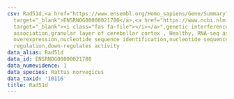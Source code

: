 ```yaml
---
csv: Rad51d,<a href="https://www.ensembl.org/Homo_sapiens/Gene/Summary?db=core;g=ENSRNOG00000021780"
  target="_blank">ENSRNOG00000021780</a>,<a href="https://www.ncbi.nlm.nih.gov/pubmed/30467350"
  target="_blank"><i class="fas fa-file"></i></a>",genetic interference,functional
  association,granular layer of cerebellar cortex , Healthy, RNA-seq assay, hsf-1
  overexpression,nucleotide sequence identification,nucleotide sequence identification,transcriptional
  regulation,down-regulates activity
data_alias: Rad51d
data_id: ENSRNOG00000021780
data_numevidence: 1
data_species: Rattus norvegicus
data_taxid: '10116'
title: Rad51d
---
```

